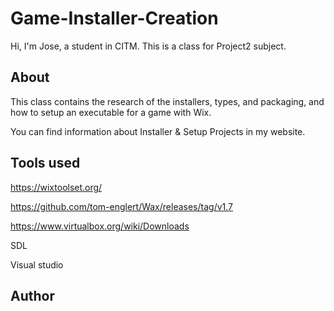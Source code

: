 # Game-Installer-Creation

Hi, I'm Jose, a student in CITM. This is a class for Project2 subject.

## About

This class contains the research of the installers, types, and packaging, and how to setup an executable for a game with Wix.

You can find information about Installer & Setup Projects in my website.

## Tools used

https://wixtoolset.org/

https://github.com/tom-englert/Wax/releases/tag/v1.7

https://www.virtualbox.org/wiki/Downloads

SDL

Visual studio

## Author

